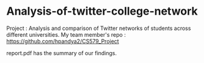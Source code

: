 # Analysis-of-twitter-college-network
Project : Analysis and comparison of Twitter networks of students across different universities.
My team member's repo : https://github.com/hpandya2/CS579_Project

report.pdf has the summary of our findings.
